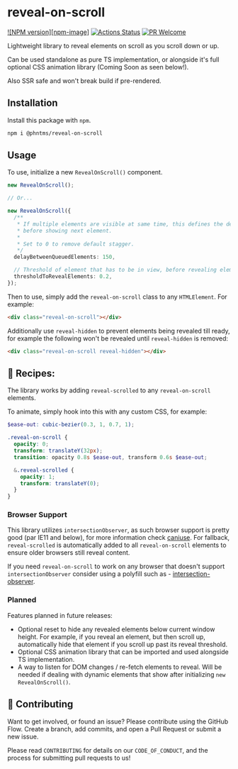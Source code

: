 # reveal-on-scroll

[![NPM version][npm-image]][npm-url]
[![Actions Status][ci-image]][ci-url]
[![PR Welcome][npm-downloads-image]][npm-downloads-url]

Lightweight library to reveal elements on scroll as you scroll down or up.

Can be used standalone as pure TS implementation, or alongside it's full optional CSS animation library (Coming Soon as seen below!).

Also SSR safe and won't break build if pre-rendered.

## Installation

Install this package with `npm`.

```bash
npm i @phntms/reveal-on-scroll
```

## Usage

To use, initialize a new `RevealOnScroll()` component.

```ts
new RevealOnScroll();

// Or...

new RevealOnScroll({
  /**
   * If multiple elements are visible at same time, this defines the delay
   * before showing next element.
   *
   * Set to 0 to remove default stagger.
   */
  delayBetweenQueuedElements: 150,

  // Threshold of element that has to be in view, before revealing element
  thresholdToRevealElements: 0.2,
});
```

Then to use, simply add the `reveal-on-scroll` class to any `HTMLElement`. For example:

```html
<div class="reveal-on-scroll"></div>
```

Additionally use `reveal-hidden` to prevent elements being revealed till ready, for example the following won't be revealed until `reveal-hidden` is removed:

```html
<div class="reveal-on-scroll reveal-hidden"></div>
```

## 🍪 Recipes:

The library works by adding `reveal-scrolled` to any `reveal-on-scroll` elements.

To animate, simply hook into this with any custom CSS, for example:

```scss
$ease-out: cubic-bezier(0.3, 1, 0.7, 1);

.reveal-on-scroll {
  opacity: 0;
  transform: translateY(32px);
  transition: opacity 0.8s $ease-out, transform 0.6s $ease-out;

  &.reveal-scrolled {
    opacity: 1;
    transform: translateY(0);
  }
}
```

### Browser Support

This library utilizes `intersectionObserver`, as such browser support is pretty good (par IE11 and below), for more information check [caniuse](https://caniuse.com/intersectionobserver). For fallback, `reveal-scrolled` is automatically added to all `reveal-on-scroll` elements to ensure older browsers still reveal content.

If you need `reveal-on-scroll` to work on any browser that doesn't support `intersectionObserver` consider using a polyfill such as - [intersection-observer](https://www.npmjs.com/package/intersection-observer).

### Planned

Features planned in future releases:

- Optional reset to hide any revealed elements below current window height. For example, if you reveal an element, but then scroll up, automatically hide that element if you scroll up past its reveal threshold.
- Optional CSS animation library that can be imported and used alongside TS implementation.
- A way to listen for DOM changes / re-fetch elements to reveal. Will be needed if dealing with dynamic elements that show after initializing `new RevealOnScroll()`.

## 🍰 Contributing

Want to get involved, or found an issue? Please contribute using the GitHub Flow. Create a branch, add commits, and open a Pull Request or submit a new issue.

Please read `CONTRIBUTING` for details on our `CODE_OF_CONDUCT`, and the process for submitting pull requests to us!

[npm-url]: https://npmjs.org/package/@phntms/reveal-on-scroll
[npm-downloads-image]: https://img.shields.io/npm/dm/@phntms/reveal-on-scroll.svg
[npm-downloads-url]: https://npmcharts.com/compare/@phntms/reveal-on-scroll?minimal=true
[ci-image]: https://github.com/phantomstudios/reveal-on-scroll/workflows/Test/badge.svg
[ci-url]: https://github.com/phantomstudios/reveal-on-scroll/actions
